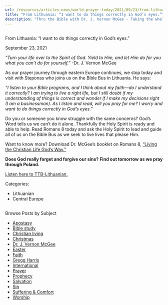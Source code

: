 ```yaml
---
url: /resources/articles-news/world-prayer-today/2021/09/23/from-lithuania-i-want-to-do-things-correctly-in-god-s-eyes
title: "From Lithuania: “I want to do things correctly in God’s eyes.”"
description: "Thru the Bible with Dr. J. Vernon McGee - Taking the whole Word to the whole world"
---
```







## 
 From Lithuania: “I want to do things correctly in God’s eyes.”


September 23, 2021
![]()




*“Turn your life over to the Spirit of God. Yield to Him, and let Him do for you what you can’t do for yourself.”* -Dr. J. Vernon McGee

As our prayer journey through eastern Europe continues, we stop today and visit with Steponas who joins us on the Bible Bus in Lithuania. He says:

*“I listen to your Bible programs, and I think about my faith—do I understand it correctly? I am trying to live a right life, but I still doubt if my understanding of things is correct and wonder if I make my decisions right (I am a businessman). As I listen and read, will you pray for me? I worry and want to do things correctly in God’s eyes.”*

Do you or someone you know struggle with the same concerns? God’s Word tells us we can’t do it alone. Thankfully the Holy Spirit is ready and able to help. Read Romans 8 today and ask the Holy Spirit to lead and guide all of us on the Bible Bus as we seek to live lives that please Him. 

Want to know more? Download Dr. McGee’s booklet on Romans 8, [“Living the Christian Life God’s Way.”](https://ttb.org/docs/default-source/booklets/ttb_living-the-christian-life-god's-way.pdf?sfvrsn=d9a61f16_2)

**Does God really forget and forgive our sins? Find out tomorrow as we pray through Poland.**

[Listen here to TTB-Lithuanian.](https://ttb.twr.org/home/day,0339/language,LIT)



Categories: 


* Lithuanian
* Central Europe









## 
 Browse Posts by Subject


* [Apostasy](/resources/articles-news/-in-tags/tags/Apostasy)
* [Bible study](/resources/articles-news/-in-tags/tags/Bible-study)
* [Christian living](/resources/articles-news/-in-tags/tags/Christian-living)
* [Christmas](/resources/articles-news/-in-tags/tags/Christmas)
* [Dr. J. Vernon McGee](/resources/articles-news/-in-tags/tags/Dr-J-Vernon-McGee)
* [Easter](/resources/articles-news/-in-tags/tags/easter)
* [Faith](/resources/articles-news/-in-tags/tags/Faith)
* [Gregg Harris](/resources/articles-news/-in-tags/tags/Gregg-Harris)
* [International](/resources/articles-news/-in-tags/tags/International)
* [Prayer](/resources/articles-news/-in-tags/tags/prayer)
* [Prophecy](/resources/articles-news/-in-tags/tags/Prophecy)
* [Salvation](/resources/articles-news/-in-tags/tags/Salvation)
* [Sin](/resources/articles-news/-in-tags/tags/sin)
* [Suffering & Comfort](/resources/articles-news/-in-tags/tags/Suffering-Comfort)
* [Worship](/resources/articles-news/-in-tags/tags/worship)






